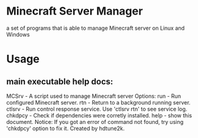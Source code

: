 # Minecraft Server Manager
a set of programs that is able to manage Minecraft server on Linux and Windows
# Usage
## main executable help docs:
MCSrv - A script used to manage Minecraft server
Options:
	run - Run configured Minecraft server.
	rtn - Return to a background running server.
	ctlsrv - Run control response service. Use 'ctlsrv rtn' to see service log.
	chkdpcy - Check if dependencies were corretly installed.
	help - show this document.
  Notice: If you got an error of command not found, try using 'chkdpcy' option to fix it.
  Created by hdtune2k.
